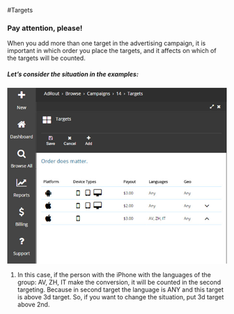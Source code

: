 #Targets


### Pay attention, please!



When you add more than one target in the advertising campaign, it is important in which order you place the targets, and it affects on which of the targets will be counted.


##### Let’s consider the situation in the examples:

![](images/targets-1.jpg)

1)	In this case, if the person with the iPhone with the languages of the group: AV, ZH, IT  make the conversion, it will be counted in the second targeting. Because in second target the language is ANY and this target is above 3d target. So, if you want to change the situation, put 3d target above 2nd. 
